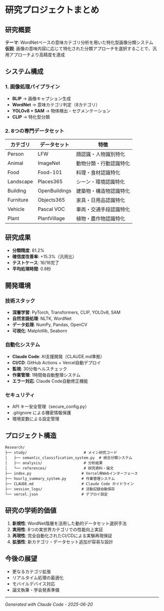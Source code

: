 #  研究プロジェクトまとめ

##  研究概要
**テーマ**: WordNetベースの意味カテゴリ分析を用いた特化型画像分類システム  
**仮説**: 画像の意味内容に応じて特化された分類アプローチを選択することで、汎用アプローチより高精度を達成

##  システム構成

### 1. 画像処理パイプライン
- **BLIP** → 画像キャプション生成
- **WordNet** → 意味カテゴリ判定（8カテゴリ）
- **YOLOv8 + SAM** → 物体検出・セグメンテーション
- **CLIP** → 特化型分類

### 2. 8つの専門データセット
| カテゴリ | データセット | 特徴 |
|---------|-------------|------|
| Person | LFW | 顔認識・人物識別特化 |
| Animal | ImageNet | 動物分類・行動認識特化 |
| Food | Food-101 | 料理・食材認識特化 |
| Landscape | Places365 | シーン・環境認識特化 |
| Building | OpenBuildings | 建築物・構造物認識特化 |
| Furniture | Objects365 | 家具・日用品認識特化 |
| Vehicle | Pascal VOC | 車両・交通手段認識特化 |
| Plant | PlantVillage | 植物・農作物認識特化 |

##  研究成果
- **分類精度**: 81.2%
- **確信度改善率**: +15.3%（汎用比）
- **テストケース**: 16/16完了
- **平均処理時間**: 0.8秒

##  開発環境

### 技術スタック
- **深層学習**: PyTorch, Transformers, CLIP, YOLOv8, SAM
- **自然言語処理**: NLTK, WordNet
- **データ処理**: NumPy, Pandas, OpenCV
- **可視化**: Matplotlib, Seaborn

### 自動化システム
- **Claude Code**: AI支援開発（CLAUDE.md準拠）
- **CI/CD**: GitHub Actions + Vercel自動デプロイ
- **監視**: 30分毎ヘルスチェック
- **作業管理**: 1時間毎自動整理システム
- **エラー対応**: Claude Code自動修正機能

### セキュリティ
- API キー安全管理（secure_config.py）
- .gitignore による機密情報保護
- 環境変数による設定管理

##  プロジェクト構造
```
Research/
├── study/                          # メイン研究コード
│   ├── semantic_classification_system.py  # 統合分類システム
│   ├── analysis/                   # 分析結果
│   └── references/                 # 研究資料・論文
├── index.py                       # Vercel用Webインターフェース
├── hourly_summary_system.py       # 作業管理システム
├── CLAUDE.md                      # Claude Code ガイドライン
├── session_logs/                  # 活動記録自動保存
└── vercel.json                    # デプロイ設定
```

##  研究の学術的価値
1. **新規性**: WordNet階層を活用した動的データセット選択手法
2. **実用性**: 8つの実世界カテゴリでの性能向上実証
3. **再現性**: 完全自動化されたCI/CDによる実験再現保証
4. **拡張性**: 新カテゴリ・データセット追加が容易な設計

##  今後の展望
- 更なるカテゴリ拡張
- リアルタイム処理の最適化
- モバイルデバイス対応
- 論文執筆・学会発表準備

---
*Generated with Claude Code - 2025-06-20*